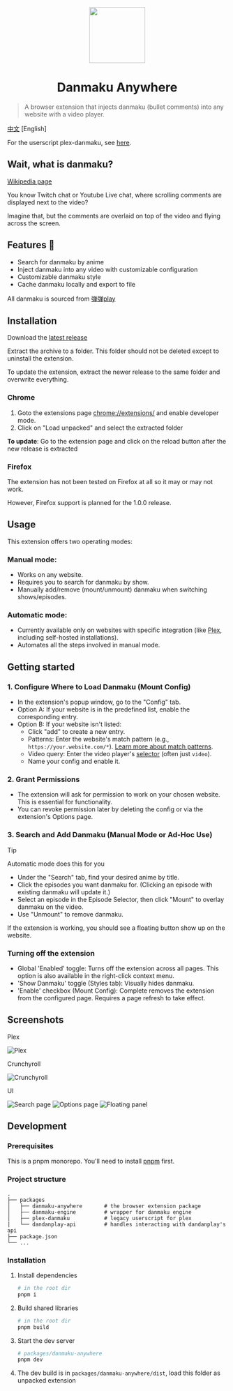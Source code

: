 <div align="center">
  <img width="128" height="128" src="./assets/logo.png">
  <h1>
    Danmaku Anywhere
  </h1>
</div>

> A browser extension that injects danmaku (bullet comments) into any website with a video player.

[中文](./README.md) [English]

For the userscript plex-danmaku, see [here](./packages/plex-danmaku).

## Wait, what is danmaku?

[Wikipedia page](https://en.wikipedia.org/wiki/Danmaku_subtitling)

You know Twitch chat or Youtube Live chat, where scrolling comments are displayed next to the video?

Imagine that, but the comments are overlaid on top of the video and flying across the screen.

## Features 🚧

- Search for danmaku by anime
- Inject danmaku into any video with customizable configuration
- Customizable danmaku style
- Cache danmaku locally and export to file

All danmaku is sourced from [弹弹play](https://www.dandanplay.com/)

## Installation

Download the [latest release](https://github.com/Mr-Quin/danmaku-anywhere/releases/latest)

Extract the archive to a folder. This folder should not be deleted except to uninstall the extension.

To update the extension, extract the newer release to the same folder and overwrite everything.

### Chrome

1. Goto the extensions page [chrome://extensions/](chrome://extensions/) and enable developer mode.
2. Click on "Load unpacked" and select the extracted folder

**To update**: Go to the extension page and click on the reload button after the new release is extracted

### Firefox

The extension has not been tested on Firefox at all so it may or may not work.

However, Firefox support is planned for the 1.0.0 release.

## Usage

This extension offers two operating modes:

### Manual mode:

- Works on any website.
- Requires you to search for danmaku by show.
- Manually add/remove (mount/unmount) danmaku when switching shows/episodes.

### Automatic mode:

- Currently available only on websites with specific integration (like [Plex](https://www.plex.tv/), including self-hosted installations).
- Automates all the steps involved in manual mode.

## Getting started

### 1. Configure Where to Load Danmaku (Mount Config)

- In the extension's popup window, go to the "Config" tab.
- Option A: If your website is in the predefined list, enable the corresponding entry.
- Option B: If your website isn't listed:
  - Click "add" to create a new entry.
  - Patterns: Enter the website's match pattern (e.g., `https://your.website.com/*`). [Learn more about match patterns](https://developer.mozilla.org/en-US/docs/Mozilla/Add-ons/WebExtensions/Match_patterns).
  - Video query: Enter the video player's [selector](https://developer.mozilla.org/en-US/docs/Web/API/Document/querySelector) (often just `video`).
  - Name your config and enable it.

### 2. Grant Permissions

- The extension will ask for permission to work on your chosen website. This is essential for functionality.
- You can revoke permission later by deleting the config or via the extension's Options page.

### 3. Search and Add Danmaku (Manual Mode or Ad-Hoc Use)

> [!TIP]
> Automatic mode does this for you

- Under the "Search" tab, find your desired anime by title.
- Click the episodes you want danmaku for. (Clicking an episode with existing danmaku will update it.)
- Select an episode in the Episode Selector, then click "Mount" to overlay danmaku on the video.
- Use "Unmount" to remove danmaku.

If the extension is working, you should see a floating button show up on the website.

### Turning off the extension

- Global 'Enabled' toggle: Turns off the extension across all pages. This option is also available in the right-click context menu.
- 'Show Danmaku' toggle (Styles tab): Visually hides danmaku.
- 'Enable' checkbox (Mount Config): Complete removes the extension from the configured page. Requires a page refresh to take effect.

## Screenshots

Plex

![Plex](./assets/danmaku_plex.png)

Crunchyroll

![Crunchyroll](./assets/danmaku_crunchyroll.png)

UI

![Search page](./assets/danmaku_search_page.png)
![Options page](./assets/danmaku_options_page.png)
![Floating panel](./assets/danmaku_floating_dialogue.png)

## Development

### Prerequisites

This is a pnpm monorepo. You'll need to install [pnpm](https://pnpm.io/installation) first.

### Project structure

```
.
├── packages
│   ├── danmaku-anywhere       # the browser extension package
│   ├── danmaku-engine         # wrapper for danmaku engine
│   ├── plex-danmaku           # legacy userscript for plex
|   └── dandanplay-api         # handles interacting with dandanplay's api
├── package.json
└── ...
```

### Installation

1. Install dependencies

   ```bash
   # in the root dir
   pnpm i
   ```

2. Build shared libraries

   ```bash
   # in the root dir
   pnpm build
   ```

3. Start the dev server

   ```bash
   # packages/danmaku-anywhere
   pnpm dev
   ```

4. The dev build is in `packages/danmaku-anywhere/dist`, load this folder as unpacked extension
